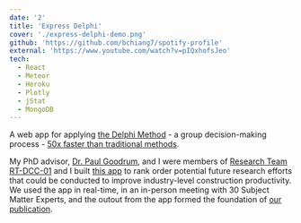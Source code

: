 ```yaml
---
date: '2'
title: 'Express Delphi'
cover: './express-delphi-demo.png'
github: 'https://github.com/bchiang7/spotify-profile'
external: 'https://www.youtube.com/watch?v=pIQxhofsJeo'
tech:
  - React
  - Meteor
  - Heroku
  - Plotly
  - jStat
  - MongoDB
---
```


A web app for applying [the Delphi Method](https://www.researchgate.net/publication/255488148_Qualitative_Research_Application_of_the_Delphi_Method_to_CEM_Research) - a group decision-making process - [50x faster than traditional methods](https://www.youtube.com/watch?v=gEY-Hcdg7vc&t=851s).

My PhD advisor, [Dr. Paul Goodrum](https://www.chhs.colostate.edu/bio-page/paul-goodrum-6020/), and I were members of [Research Team RT-DCC-01](https://www.construction-institute.org/resources/knowledgebase/10-10-metrics/result/topics/rt-dcc-01) and I built [this app](https://www.youtube.com/watch?v=pIQxhofsJeo) to rank order potential future research efforts that could be conducted to improve industry-level construction productivity. We used the app in real-time, in an in-person meeting with 30 Subject Matter Experts, and the outout from the app formed the foundation of [our publication](https://www.construction-institute.org/resources/knowledgebase/10-10-metrics/result/topics/rt-dcc-01).
